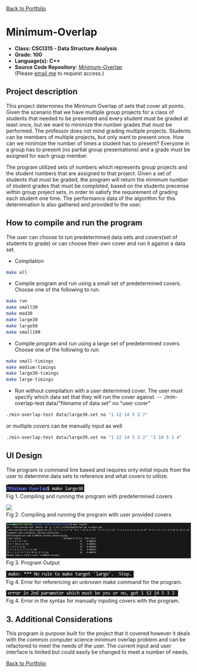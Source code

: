 [Back to Portfolio](./)

Minimum-Overlap
===============

-   **Class: CSCI315 - Data Structure Analysis** 
-   **Grade: 100** 
-   **Language(s): C++** 
-   **Source Code Repository:** [Minimum-Overlap](https://github.com/Sanchez-RickC137/Minimum-Overlap)  
    (Please [email me](mailto:jrpike@csustudent.net?subject=GitHub%20Access) to request access.)

## Project description

This project determines the Minimum Overlap of sets that cover all points. Given the scenario that we have multiple group projects for a class of students that needed to be presented and every student must be graded at least once, but we want to minimize the number grades that must be performed. The professor does not mind grading multiple projects. Students can be members of multiple projects, but only want to present once. How can we minimize the number of times a student has to present? Everyone in a group has to present (no partial group presentations) and a grade must be assigned for each group member.

The program utilized sets of numbers which represents group projects and the student numbers that are assigned to that project. Given a set of students that must be graded, the program will return the minimum number of student grades that must be completed, based on the students precense within group project sets, in order to satisfy the requirement of grading each student one time. The performance data of the algorithm for this determination is also gathered and provided to the user.


## How to compile and run the program
The user can choose to run predetermined data sets and covers(set of students to grade) or can choose their own cover and run it against a data set.

- Compilation
```bash
make all
```

- Compile program and run using a small set of predetermined covers. Choose one of the following to run.
```bash
make run
make small30
make med30
make large30
make large50
make small100
```

- Compile program and run using a large set of predetermined covers. Choose one of the following to run.
```bash
make small-timings
make medium-timings
make large30-timings
make large-timings
```

- Run without compilation with a user determined cover. The user must specify which data set that they will run the cover against.
-- ./min-overlap-test data/"filename of data set" no "user cover"
```bash
./min-overlap-test data/large30.set no "1 12 14 5 3 2"
```
or multiple covers can be manually input as well
```bash
./min-overlap-test data/large30.set no "1 12 14 5 3 2" "3 10 5 1 4"
```

## UI Design
The program is command line based and requires only initial inputs from the user to determine data sets to reference and what covers to utilize. 

![](images/min-input-auto.png)  
Fig 1. Compiling and running the program with predetermined covers

![](images/min-input-manaul.png)  
Fig 2. Compiling and running the program with user provided covers

![](images/min-output.png)
Fig 3. Program Output

![](/images/min-make-error.png)  
Fig 4. Error for referencing an unknown make command for the program.

![](/images/min-run-error.png)  
Fig 4. Error in the syntax for manually inputing covers with the program.

## 3. Additional Considerations
This program is purpose built for the project that it covered however it deals with the common computer science minimum overlap problem and can be refactored to meet the needs of the user. The current input and user interface is limited but could easily be changed to meet a number of needs.

[Back to Portfolio](./)
